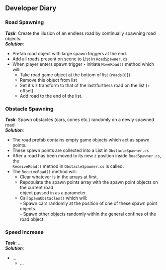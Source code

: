 ## Developer Diary 


### Road Spawning
***Task***: Create the illusion of an endless road by continually spawning road objects. <br>
***Solution***: 
* Prefab road object with large spawn triggers at the end.
* Add all roads present on scene to List in `RoadSpawner.cs`
* When player enters spawn trigger - initiate `MoveRoad()` method which will:
  * Take road game object at the bottom of list (`roads[0]`)
  * Remove this object from list
  * Set it's z transform to that of the last/furthers road on the list (+ offset)
  * Add road to the end of the list. 


### Obstacle Spawning
***Task***: Spawn obstacles (cars, cones etc.) randomly on a newly spawned road <br>
***Solution***:
* The road prefab contains empty game objects which act as spawn points.
* These spawn points are collected into a List in `ObstacleSpawner.cs`
* After a road has been moved to its new z position inside `RoadSpawner.cs`, the <br/> `ReceiveRoad()` method in `ObstacleSpawner.cs` is called.
* The `ReceiveRoad()` method will: 
  * Clear whatever is in the arrays at first.
  * Repopulate the spawn points array with the spawn point objects on the current road <br/> object passed in as a parameter.
  * Call `SpawnObstacles()` which will:<br/> - Spawn cars randomly at the position of one of these spawn point objects. <br/> - Spawn other objects randomly within the general confines of the road object. 


### Speed increase
***Task***: ... <br>
***Solution***:
* ...
  * ...
